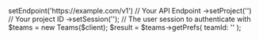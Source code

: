 <?php

use Appwrite\Client;
use Appwrite\Services\Teams;

$client = (new Client())
    ->setEndpoint('https://example.com/v1') // Your API Endpoint
    ->setProject('<YOUR_PROJECT_ID>') // Your project ID
    ->setSession(''); // The user session to authenticate with

$teams = new Teams($client);

$result = $teams->getPrefs(
    teamId: '<TEAM_ID>'
);